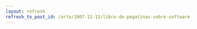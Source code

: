 ```yaml
---
layout: refresh
refresh_to_post_id: /arte/2007-11-13/libro-de-pegatinas-sobre-software-libre
---
```

